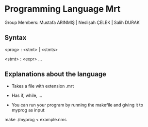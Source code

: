 # Programming Language Mrt
Group Members: 
Mustafa ARINMIŞ | Neslişah ÇELEK | Salih DURAK


## Syntax

\<prog\> : \<stmt\> | \<stmts\>

\<stmt\> : \<expr\> ...

## Explanations about the language

- Takes a file with extension .mrt
- Has if, while, ...

- You can run your program by running the makefile and giving it to myprog as input:

make
./myprog < example.nms
